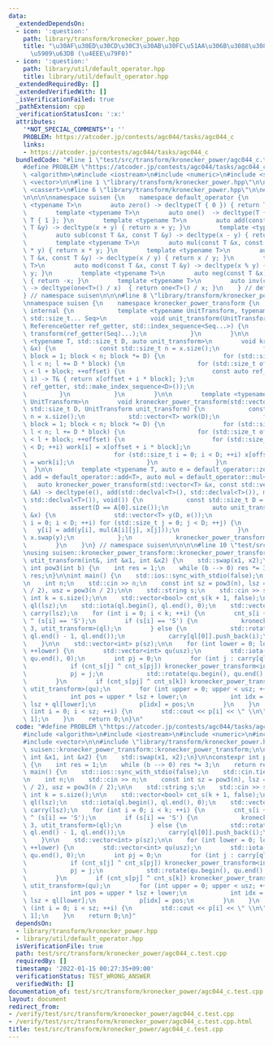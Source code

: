 ```yaml
---
data:
  _extendedDependsOn:
  - icon: ':question:'
    path: library/transform/kronecker_power.hpp
    title: "\u30AF\u30ED\u30CD\u30C3\u30AB\u30FC\u51AA\u306B\u3088\u308B\u7DDA\u5F62\
      \u5909\u63DB (\u4EEE\u79F0)"
  - icon: ':question:'
    path: library/util/default_operator.hpp
    title: library/util/default_operator.hpp
  _extendedRequiredBy: []
  _extendedVerifiedWith: []
  _isVerificationFailed: true
  _pathExtension: cpp
  _verificationStatusIcon: ':x:'
  attributes:
    '*NOT_SPECIAL_COMMENTS*': ''
    PROBLEM: https://atcoder.jp/contests/agc044/tasks/agc044_c
    links:
    - https://atcoder.jp/contests/agc044/tasks/agc044_c
  bundledCode: "#line 1 \"test/src/transform/kronecker_power/agc044_c.test.cpp\"\n\
    #define PROBLEM \"https://atcoder.jp/contests/agc044/tasks/agc044_c\"\n\n#include\
    \ <algorithm>\n#include <iostream>\n#include <numeric>\n#include <string>\n#include\
    \ <vector>\n\n#line 1 \"library/transform/kronecker_power.hpp\"\n\n\n\n#include\
    \ <cassert>\n#line 6 \"library/transform/kronecker_power.hpp\"\n\n#line 1 \"library/util/default_operator.hpp\"\
    \n\n\n\nnamespace suisen {\n    namespace default_operator {\n        template\
    \ <typename T>\n        auto zero() -> decltype(T { 0 }) { return T { 0 }; }\n\
    \        template <typename T>\n        auto one()  -> decltype(T { 1 }) { return\
    \ T { 1 }; }\n        template <typename T>\n        auto add(const T &x, const\
    \ T &y) -> decltype(x + y) { return x + y; }\n        template <typename T>\n\
    \        auto sub(const T &x, const T &y) -> decltype(x - y) { return x - y; }\n\
    \        template <typename T>\n        auto mul(const T &x, const T &y) -> decltype(x\
    \ * y) { return x * y; }\n        template <typename T>\n        auto div(const\
    \ T &x, const T &y) -> decltype(x / y) { return x / y; }\n        template <typename\
    \ T>\n        auto mod(const T &x, const T &y) -> decltype(x % y) { return x %\
    \ y; }\n        template <typename T>\n        auto neg(const T &x) -> decltype(-x)\
    \ { return -x; }\n        template <typename T>\n        auto inv(const T &x)\
    \ -> decltype(one<T>() / x)  { return one<T>() / x; }\n    } // default_operator\n\
    } // namespace suisen\n\n\n#line 8 \"library/transform/kronecker_power.hpp\"\n\
    \nnamespace suisen {\n    namespace kronecker_power_transform {\n        namespace\
    \ internal {\n            template <typename UnitTransform, typename ReferenceGetter,\
    \ std::size_t... Seq>\n            void unit_transform(UnitTransform transform,\
    \ ReferenceGetter ref_getter, std::index_sequence<Seq...>) {\n               \
    \ transform(ref_getter(Seq)...);\n            }\n        }\n\n        template\
    \ <typename T, std::size_t D, auto unit_transform>\n        void kronecker_power_transform(std::vector<T>\
    \ &x) {\n            const std::size_t n = x.size();\n            for (std::size_t\
    \ block = 1; block < n; block *= D) {\n                for (std::size_t l = 0;\
    \ l < n; l += D * block) {\n                    for (std::size_t offset = l; offset\
    \ < l + block; ++offset) {\n                        const auto ref_getter = [&](std::size_t\
    \ i) -> T& { return x[offset + i * block]; };\n                        internal::unit_transform(unit_transform,\
    \ ref_getter, std::make_index_sequence<D>());\n                    }\n       \
    \         }\n            }\n        }\n\n        template <typename T, typename\
    \ UnitTransform>\n        void kronecker_power_transform(std::vector<T> &x, const\
    \ std::size_t D, UnitTransform unit_transform) {\n            const std::size_t\
    \ n = x.size();\n            std::vector<T> work(D);\n            for (std::size_t\
    \ block = 1; block < n; block *= D) {\n                for (std::size_t l = 0;\
    \ l < n; l += D * block) {\n                    for (std::size_t offset = l; offset\
    \ < l + block; ++offset) {\n                        for (std::size_t i = 0; i\
    \ < D; ++i) work[i] = x[offset + i * block];\n                        unit_transform(work);\n\
    \                        for (std::size_t i = 0; i < D; ++i) x[offset + i * block]\
    \ = work[i];\n                    }\n                }\n            }\n      \
    \  }\n\n        template <typename T, auto e = default_operator::zero<T>, auto\
    \ add = default_operator::add<T>, auto mul = default_operator::mul<T>>\n     \
    \   auto kronecker_power_transform(std::vector<T> &x, const std::vector<std::vector<T>>\
    \ &A) -> decltype(e(), add(std::declval<T>(), std::declval<T>()), mul(std::declval<T>(),\
    \ std::declval<T>()), void()) {\n            const std::size_t D = A.size();\n\
    \            assert(D == A[0].size());\n            auto unit_transform = [&](std::vector<T>\
    \ &x) {\n                std::vector<T> y(D, e());\n                for (std::size_t\
    \ i = 0; i < D; ++i) for (std::size_t j = 0; j < D; ++j) {\n                 \
    \   y[i] = add(y[i], mul(A[i][j], x[j]));\n                }\n               \
    \ x.swap(y);\n            };\n            kronecker_power_transform<T>(x, D, unit_transform);\n\
    \        }\n    }\n} // namespace suisen\n\n\n\n#line 10 \"test/src/transform/kronecker_power/agc044_c.test.cpp\"\
    \nusing suisen::kronecker_power_transform::kronecker_power_transform;\n\nvoid\
    \ utit_transform(int&, int &x1, int &x2) {\n    std::swap(x1, x2);\n}\n\nconstexpr\
    \ int pow3(int b) {\n    int res = 1;\n    while (b --> 0) res *= 3;\n    return\
    \ res;\n}\n\nint main() {\n    std::ios::sync_with_stdio(false);\n    std::cin.tie(nullptr);\n\
    \n    int n;\n    std::cin >> n;\n    const int sz = pow3(n), lsz = pow3(n - n\
    \ / 2), usz = pow3(n / 2);\n\n    std::string s;\n    std::cin >> s;\n    const\
    \ int k = s.size();\n\n    std::vector<bool> cnt_s(k + 1, false);\n    std::vector<int>\
    \ ql(lsz);\n    std::iota(ql.begin(), ql.end(), 0);\n    std::vector<std::vector<int>>\
    \ carry(lsz);\n    for (int i = 0; i < k; ++i) {\n        cnt_s[i + 1] = cnt_s[i]\
    \ ^ (s[i] == 'S');\n        if (s[i] == 'S') {\n            kronecker_power_transform<int,\
    \ 3, utit_transform>(ql);\n        } else {\n            std::rotate(ql.begin(),\
    \ ql.end() - 1, ql.end());\n            carry[ql[0]].push_back(i);\n        }\n\
    \    }\n\n    std::vector<int> p(sz);\n\n    for (int lower = 0; lower < lsz;\
    \ ++lower) {\n        std::vector<int> qu(usz);\n        std::iota(qu.begin(),\
    \ qu.end(), 0);\n        int pj = 0;\n        for (int j : carry[ql[lower]]) {\n\
    \            if (cnt_s[j] ^ cnt_s[pj]) kronecker_power_transform<int, 3, utit_transform>(qu);\n\
    \            pj = j;\n            std::rotate(qu.begin(), qu.end() - 1, qu.end());\n\
    \        }\n        if (cnt_s[pj] ^ cnt_s[k]) kronecker_power_transform<int, 3,\
    \ utit_transform>(qu);\n        for (int upper = 0; upper < usz; ++upper) {\n\
    \            int pos = upper * lsz + lower;\n            int idx = qu[upper] *\
    \ lsz + ql[lower];\n            p[idx] = pos;\n        }\n    }\n    \n    for\
    \ (int i = 0; i < sz; ++i) {\n        std::cout << p[i] << \" \\n\"[i == sz -\
    \ 1];\n    }\n    return 0;\n}\n"
  code: "#define PROBLEM \"https://atcoder.jp/contests/agc044/tasks/agc044_c\"\n\n\
    #include <algorithm>\n#include <iostream>\n#include <numeric>\n#include <string>\n\
    #include <vector>\n\n#include \"library/transform/kronecker_power.hpp\"\nusing\
    \ suisen::kronecker_power_transform::kronecker_power_transform;\n\nvoid utit_transform(int&,\
    \ int &x1, int &x2) {\n    std::swap(x1, x2);\n}\n\nconstexpr int pow3(int b)\
    \ {\n    int res = 1;\n    while (b --> 0) res *= 3;\n    return res;\n}\n\nint\
    \ main() {\n    std::ios::sync_with_stdio(false);\n    std::cin.tie(nullptr);\n\
    \n    int n;\n    std::cin >> n;\n    const int sz = pow3(n), lsz = pow3(n - n\
    \ / 2), usz = pow3(n / 2);\n\n    std::string s;\n    std::cin >> s;\n    const\
    \ int k = s.size();\n\n    std::vector<bool> cnt_s(k + 1, false);\n    std::vector<int>\
    \ ql(lsz);\n    std::iota(ql.begin(), ql.end(), 0);\n    std::vector<std::vector<int>>\
    \ carry(lsz);\n    for (int i = 0; i < k; ++i) {\n        cnt_s[i + 1] = cnt_s[i]\
    \ ^ (s[i] == 'S');\n        if (s[i] == 'S') {\n            kronecker_power_transform<int,\
    \ 3, utit_transform>(ql);\n        } else {\n            std::rotate(ql.begin(),\
    \ ql.end() - 1, ql.end());\n            carry[ql[0]].push_back(i);\n        }\n\
    \    }\n\n    std::vector<int> p(sz);\n\n    for (int lower = 0; lower < lsz;\
    \ ++lower) {\n        std::vector<int> qu(usz);\n        std::iota(qu.begin(),\
    \ qu.end(), 0);\n        int pj = 0;\n        for (int j : carry[ql[lower]]) {\n\
    \            if (cnt_s[j] ^ cnt_s[pj]) kronecker_power_transform<int, 3, utit_transform>(qu);\n\
    \            pj = j;\n            std::rotate(qu.begin(), qu.end() - 1, qu.end());\n\
    \        }\n        if (cnt_s[pj] ^ cnt_s[k]) kronecker_power_transform<int, 3,\
    \ utit_transform>(qu);\n        for (int upper = 0; upper < usz; ++upper) {\n\
    \            int pos = upper * lsz + lower;\n            int idx = qu[upper] *\
    \ lsz + ql[lower];\n            p[idx] = pos;\n        }\n    }\n    \n    for\
    \ (int i = 0; i < sz; ++i) {\n        std::cout << p[i] << \" \\n\"[i == sz -\
    \ 1];\n    }\n    return 0;\n}"
  dependsOn:
  - library/transform/kronecker_power.hpp
  - library/util/default_operator.hpp
  isVerificationFile: true
  path: test/src/transform/kronecker_power/agc044_c.test.cpp
  requiredBy: []
  timestamp: '2022-01-15 00:27:35+09:00'
  verificationStatus: TEST_WRONG_ANSWER
  verifiedWith: []
documentation_of: test/src/transform/kronecker_power/agc044_c.test.cpp
layout: document
redirect_from:
- /verify/test/src/transform/kronecker_power/agc044_c.test.cpp
- /verify/test/src/transform/kronecker_power/agc044_c.test.cpp.html
title: test/src/transform/kronecker_power/agc044_c.test.cpp
---
```


